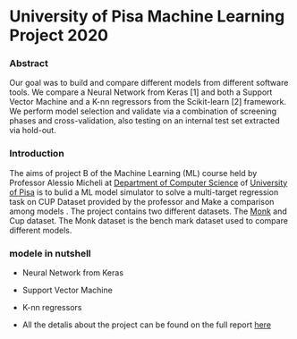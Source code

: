 # University of Pisa Machine Learning Project 2020

### Abstract

Our goal was to build and compare different models from different software tools. We compare a
Neural Network from Keras [1] and both a Support Vector Machine and a K-nn regressors from the
Scikit-learn [2] framework. We perform model selection and validate via a combination of screening
phases and cross-validation, also testing on an internal test set extracted via hold-out.

### Introduction

The aims of project B of the Machine Learning (ML) course held by Professor Alessio Micheli at [Department of Computer Science](https://di.unipi.it/) of [University of Pisa](https://www.unipi.it/) is to bulid a ML model simulator to solve a multi-target regression task on CUP Dataset provided by the professor and Make a comparison among models .
The project contains two different datasets. The [Monk](https://archive.ics.uci.edu/ml/datasets/MONK's+Problems) and Cup dataset. The Monk dataset is the bench mark dataset used to compare different models.
### modele in nutshell
- Neural Network from Keras
- Support Vector Machine
- K-nn regressors 



- All the detalis about the project can be found on the full report [here](https://github.com/dawitanelay/ML-Project-20/blob/main/notebook/cupResult/smile_report.pdf)


